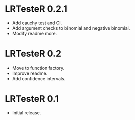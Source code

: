 # LRTesteR 0.2.1
* Add cauchy test and CI.
* Add argument checks to binomial and negative binomial.
* Modify readme more.

# LRTesteR 0.2
* Move to function factory.
* Improve readme.
* Add confidence intervals.

# LRTesteR 0.1
* Initial release.
